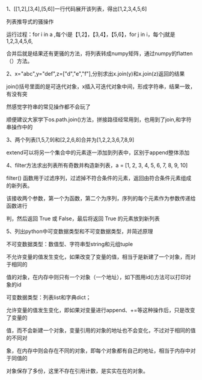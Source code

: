 1、[[1,2],[3,4],[5,6]]一行代码展开该列表，得出[1,2,3,4,5,6] 

列表推导式的骚操作 

运行过程：for i in a ,每个i是【1,2】，【3,4】，【5,6】，for j in i，每个j就是1,2,3,4,5,6, 

合并后就是结果还有更骚的方法，将列表转成numpy矩阵，通过numpy的flatten（）方法。



2、x="abc",y="def",z=["d","e","f"],分别求出x.join(y)和x.join(z)返回的结果 

join()括号里面的是可迭代对象，x插入可迭代对象中间，形成字符串，结果一致，有没有突 

然感觉字符串的常见操作都不会玩了 

顺便建议大家学下os.path.join()方法，拼接路径经常用到，也用到了join,和字符串操作中的 



3、两个列表[1,5,7,9]和[2,2,6,8]合并为[1,2,2,3,6,7,8,9] 

extend可以将另一个集合中的元素逐一添加到列表中，区别于append整体添加



4、filter方法求出列表所有奇数并构造新列表，a = [1, 2, 3, 4, 5, 6, 7, 8, 9, 10] 

filter() 函数用于过滤序列，过滤掉不符合条件的元素，返回由符合条件元素组成的新列表。 

该接收两个参数，第一个为函数，第二个为序列，序列的每个元素作为参数传递给函数进行 

判，然后返回 True 或 False，最后将返回 True 的元素放到新列表 



5、列出python中可变数据类型和不可变数据类型，并简述原理 

不可变数据类型：数值型、字符串型string和元组tuple 

不允许变量的值发生变化，如果改变了变量的值，相当于是新建了一个对象，而对于相同的 

值的对象，在内存中则只有一个对象（一个地址），如下图用id()方法可以打印对象的id 

可变数据类型：列表list和字典dict； 

允许变量的值发生变化，即如果对变量进行append、+=等这种操作后，只是改变了变量的 

值，而不会新建一个对象，变量引用的对象的地址也不会变化，不过对于相同的值的不同对 

象，在内存中则会存在不同的对象，即每个对象都有自己的地址，相当于内存中对于同值的 

对象保存了多份，这里不存在引用计数，是实实在在的对象。 